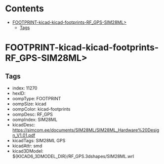 



Contents
========

* [FOOTPRINT-kicad-kicad-footprints-RF_GPS-SIM28ML>](#footprint-kicad-kicad-footprints-rf_gps-sim28ml)
	* [Tags](#tags)

# FOOTPRINT-kicad-kicad-footprints-RF_GPS-SIM28ML>

## Tags

- index: 11270
- hexID: 
- oompType: FOOTPRINT
- oompSize: kicad
- oompColor: kicad-footprints
- oompDesc: RF_GPS
- oompIndex: SIM28ML
- kicadDesc: https://simcom.ee/documents/SIM28ML/SIM28ML_Hardware%20Design_V1.01.pdf
- kicadTags: SIM28ML GPS
- kicadAttr: smd
- kicad3DModel: ${KICAD6_3DMODEL_DIR}/RF_GPS.3dshapes/SIM28ML.wrl
